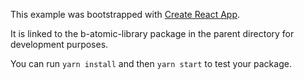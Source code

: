 This example was bootstrapped with [Create React App](https://github.com/facebook/create-react-app).

It is linked to the b-atomic-library package in the parent directory for development purposes.

You can run `yarn install` and then `yarn start` to test your package.
